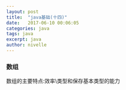 ```yaml
---
layout: post
title:  "java基础(十四)"
date:   2017-06-10 00:06:05
categories: java
tags: java
excerpt: java
author: nivelle
---
```


### 数组

数组的主要特点:效率\类型和保存基本类型的能力

